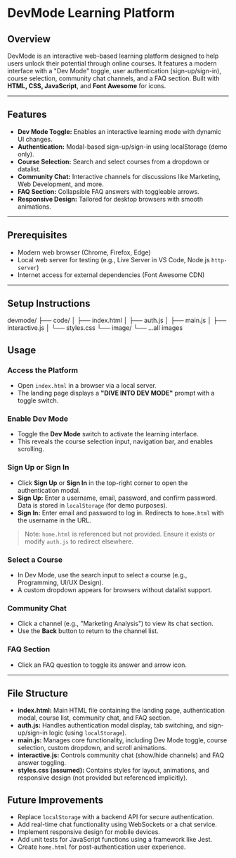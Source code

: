 
# DevMode Learning Platform

## Overview
DevMode is an interactive web-based learning platform designed to help users unlock their potential through online courses. It features a modern interface with a "Dev Mode" toggle, user authentication (sign-up/sign-in), course selection, community chat channels, and a FAQ section. Built with **HTML, CSS, JavaScript**, and **Font Awesome** for icons.

---

## Features
- **Dev Mode Toggle:** Enables an interactive learning mode with dynamic UI changes.
- **Authentication:** Modal-based sign-up/sign-in using localStorage (demo only).
- **Course Selection:** Search and select courses from a dropdown or datalist.
- **Community Chat:** Interactive channels for discussions like Marketing, Web Development, and more.
- **FAQ Section:** Collapsible FAQ answers with toggleable arrows.
- **Responsive Design:** Tailored for desktop browsers with smooth animations.

---

## Prerequisites
- Modern web browser (Chrome, Firefox, Edge)  
- Local web server for testing (e.g., Live Server in VS Code, Node.js `http-server`)  
- Internet access for external dependencies (Font Awesome CDN)

---

## Setup Instructions
devmode/
├── code/
│   ├── index.html
│   ├── auth.js
│   ├── main.js
│   ├── interactive.js
│   └── styles.css
└── image/
    └── ...all images
## Usage

### Access the Platform
- Open `index.html` in a browser via a local server.  
- The landing page displays a **"DIVE INTO DEV MODE"** prompt with a toggle switch.

### Enable Dev Mode
- Toggle the **Dev Mode** switch to activate the learning interface.  
- This reveals the course selection input, navigation bar, and enables scrolling.

### Sign Up or Sign In
- Click **Sign Up** or **Sign In** in the top-right corner to open the authentication modal.  
- **Sign Up:** Enter a username, email, password, and confirm password. Data is stored in `localStorage` (for demo purposes).  
- **Sign In:** Enter email and password to log in. Redirects to `home.html` with the username in the URL.

> Note: `home.html` is referenced but not provided. Ensure it exists or modify `auth.js` to redirect elsewhere.

### Select a Course
- In Dev Mode, use the search input to select a course (e.g., Programming, UI/UX Design).  
- A custom dropdown appears for browsers without datalist support.

### Community Chat
- Click a channel (e.g., "Marketing Analysis") to view its chat section.  
- Use the **Back** button to return to the channel list.

### FAQ Section
- Click an FAQ question to toggle its answer and arrow icon.

---

## File Structure

- **index.html:** Main HTML file containing the landing page, authentication modal, course list, community chat, and FAQ section.  
- **auth.js:** Handles authentication modal display, tab switching, and sign-up/sign-in logic (using `localStorage`).  
- **main.js:** Manages core functionality, including Dev Mode toggle, course selection, custom dropdown, and scroll animations.  
- **interactive.js:** Controls community chat (show/hide channels) and FAQ answer toggling.  
- **styles.css (assumed):** Contains styles for layout, animations, and responsive design (not provided but referenced implicitly).  

## Future Improvements

- Replace `localStorage` with a backend API for secure authentication.
- Add real-time chat functionality using WebSockets or a chat service.
- Implement responsive design for mobile devices.
- Add unit tests for JavaScript functions using a framework like Jest.
- Create `home.html` for post-authentication user experience.




